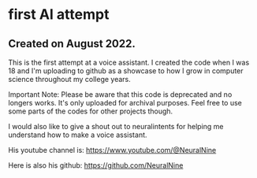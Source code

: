 # first AI attempt
## Created on August 2022.
This is the first attempt at a voice assistant. I created the code when I was 18 and I'm uploading to github as a showcase to how I grow in computer science throughout my college years. 

Important Note:
Please be aware that this code is deprecated and no longers works. It's only uploaded for archival purposes.
Feel free to use some parts of the codes for other projects though.

I would also like to give a shout out to neuralintents for helping me understand how to make a voice assistant.


His youtube channel is: https://www.youtube.com/@NeuralNine


Here is also his github: https://github.com/NeuralNine
